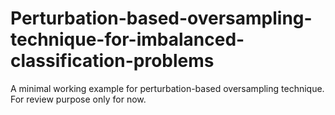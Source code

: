# Perturbation-based-oversampling-technique-for-imbalanced-classification-problems
A minimal working example for perturbation-based oversampling technique. For review purpose only for now.
